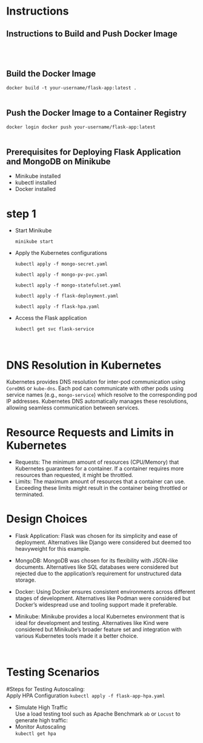 # Instructions

## Instructions to Build and Push Docker Image
<br>
<br>


## Build the Docker Image
`docker build -t your-username/flask-app:latest .`
<br>
<br>

## Push the Docker Image to a Container Registry 
`docker login docker push your-username/flask-app:latest`
<br>
<br>
## Prerequisites for Deploying Flask Application and MongoDB on Minikube
- Minikube installed
- kubectl installed
- Docker installed
# step 1
- Start Minikube <br>

  `minikube start`
- Apply the Kubernetes configurations <br>

  `kubectl apply -f mongo-secret.yaml` <br>

  `kubectl apply -f mongo-pv-pvc.yaml` <br>

  `kubectl apply -f mongo-statefulset.yaml` <br>

  `kubectl apply -f flask-deployment.yaml` <br>

  `kubectl apply -f flask-hpa.yaml` <br>

- Access the Flask application <br>

  `kubectl get svc flask-service`
<br>


# DNS Resolution in Kubernetes
Kubernetes provides DNS resolution for inter-pod communication using `CoreDNS` or `kube-dns`. Each pod can communicate with other pods using service names (e.g., `mongo-service`) which resolve to the corresponding pod IP addresses. Kubernetes DNS automatically manages these resolutions, allowing seamless communication between services.
<br>


# Resource Requests and Limits in Kubernetes
- Requests:
  The minimum amount of resources (CPU/Memory) that Kubernetes guarantees for a container. If a container requires more resources than requested, it might be throttled.
- Limits:
   The maximum amount of resources that a container can use. Exceeding these limits might result in the container being throttled or terminated.
  <br>

  
# Design Choices
- Flask Application: Flask was chosen for its simplicity and ease of deployment. Alternatives like Django were considered but deemed too heavyweight for this example.

- MongoDB: MongoDB was chosen for its flexibility with JSON-like documents. Alternatives like SQL databases were considered but rejected due to the application’s requirement for unstructured data storage.

- Docker: Using Docker ensures consistent environments across different stages of development. Alternatives like Podman were considered but Docker’s widespread use and tooling support made it preferable.

- Minikube: Minikube provides a local Kubernetes environment that is ideal for development and testing. Alternatives like Kind were considered but Minikube’s broader feature set and integration with various Kubernetes tools made it a better choice.

  
  <br>
# Testing Scenarios
#Steps for Testing Autoscaling:<br>
Apply HPA Configuration `kubectl apply -f flask-app-hpa.yaml`
- Simulate High Traffic <br>
  Use a load testing tool such as Apache Benchmark `ab` or `Locust` to generate high traffic:
- Monitor Autoscaling <br>
`kubectl get hpa`
  


  
